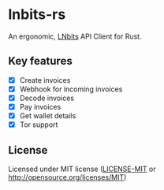 # lnbits-rs


An ergonomic, [LNbits](https://lnbits.com/) API Client for Rust.



## Key features

- [x] Create invoices
- [x] Webhook for incoming invoices
- [x] Decode invoices
- [x] Pay invoices
- [x] Get wallet details
- [x] Tor support

## License

Licensed under MIT license ([LICENSE-MIT](LICENSE-MIT) or <http://opensource.org/licenses/MIT>)
